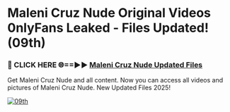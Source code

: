 # Maleni Cruz Nude Original Videos 0nlyFans Leaked - Files Updated! (09th)

<h3>🔴 CLICK HERE 🌐==►► <a href="https://tinyurl.com/5h6xmrr3" rel="nofollow">Maleni Cruz Nude Updated Files</a></h3>

Get Maleni Cruz Nude and all content. Now you can access all videos and pictures of Maleni Cruz Nude. New Updated Files 2025!

[![09th](https://i.imgur.com/KVD873Z.gif)](https://tinyurl.com/5h6xmrr3)
